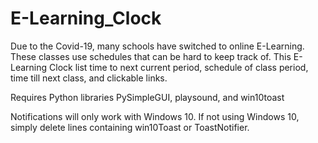 # E-Learning_Clock
Due to the Covid-19, many schools have switched to online E-Learning. These classes use schedules that can be hard to keep track of. This E-Learning Clock list time to next current period, schedule of class period, time till next class, and clickable links.

Requires Python libraries PySimpleGUI, playsound, and win10toast

Notifications will only work with Windows 10. If not using Windows 10, simply delete lines containing win10Toast or ToastNotifier.
